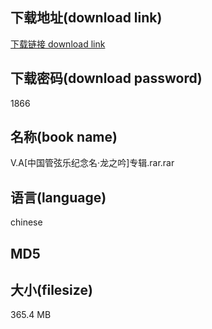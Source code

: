 ## 下载地址(download link)
[下载链接 download link](https://voluble-croquembouche-d321dc.netlify.app/?s=V.A%5B%E4%B8%AD%E5%9B%BD%E7%AE%A1%E5%BC%A6%E4%B9%90%E7%BA%AA%E5%BF%B5%E5%90%8D%C2%B7%E9%BE%99%E4%B9%8B%E5%90%9F%5D%E4%B8%93%E8%BE%91.rar)

## 下载密码(download password)
1866

## 名称(book name)
V.A[中国管弦乐纪念名·龙之吟]专辑.rar.rar

## 语言(language)
chinese

## MD5


## 大小(filesize)
365.4 MB
